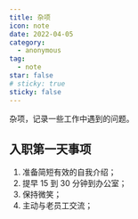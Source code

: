 ```yaml
---
title: 杂项
icon: note
date: 2022-04-05
category:
  - anonymous
tag:
  - note
star: false
# sticky: true
sticky: false
---
```


杂项，记录一些工作中遇到的问题。

## 入职第一天事项

1. 准备简短有效的自我介绍；
2. 提早 15 到 30 分钟到办公室；
3. 保持微笑；
4. 主动与老员工交流；
